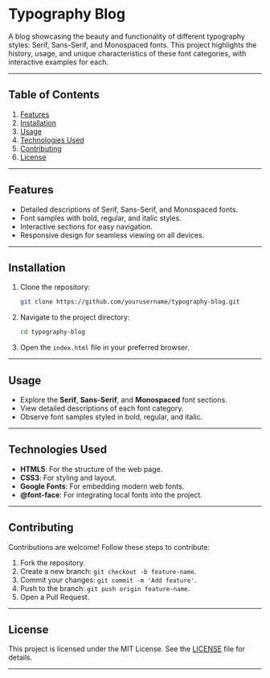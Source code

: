 # **Typography Blog**

A blog showcasing the beauty and functionality of different typography styles: Serif, Sans-Serif, and Monospaced fonts. This project highlights the history, usage, and unique characteristics of these font categories, with interactive examples for each.

---

## **Table of Contents**
1. [Features](#features)  
2. [Installation](#installation)  
3. [Usage](#usage)  
4. [Technologies Used](#technologies-used)  
5. [Contributing](#contributing)  
6. [License](#license)

---

## **Features**

- Detailed descriptions of Serif, Sans-Serif, and Monospaced fonts.
- Font samples with bold, regular, and italic styles.
- Interactive sections for easy navigation.
- Responsive design for seamless viewing on all devices.

---

## **Installation**

1. Clone the repository:
   ```bash
   git clone https://github.com/yourusername/typography-blog.git
   ```
2. Navigate to the project directory:
   ```bash
   cd typography-blog
   ```
3. Open the `index.html` file in your preferred browser.

---

## **Usage**

- Explore the **Serif**, **Sans-Serif**, and **Monospaced** font sections.
- View detailed descriptions of each font category.
- Observe font samples styled in bold, regular, and italic.

---

## **Technologies Used**

- **HTML5**: For the structure of the web page.  
- **CSS3**: For styling and layout.  
- **Google Fonts**: For embedding modern web fonts.  
- **@font-face**: For integrating local fonts into the project.  

---

## **Contributing**

Contributions are welcome! Follow these steps to contribute:  
1. Fork the repository.  
2. Create a new branch: `git checkout -b feature-name`.  
3. Commit your changes: `git commit -m 'Add feature'`.  
4. Push to the branch: `git push origin feature-name`.  
5. Open a Pull Request.

---

## **License**

This project is licensed under the MIT License. See the [LICENSE](LICENSE) file for details.

---
